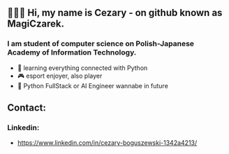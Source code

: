 ## 👋👋👋 Hi, my name is Cezary - on github known as MagiCzarek.
### I am student of computer science on Polish-Japanese Academy of Information Technology.
- 🐍 learning everything connected with Python
- 🎮 esport enjoyer, also player 
- 💼  Python FullStack or AI Engineer wannabe in future
## Contact: 
### Linkedin: 
- https://www.linkedin.com/in/cezary-boguszewski-1342a4213/

